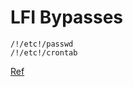# LFI Bypasses

```text
/!/etc!/passwd
/!/etc!/crontab
```
[Ref](https://hackerone.com/reports/2778380)
